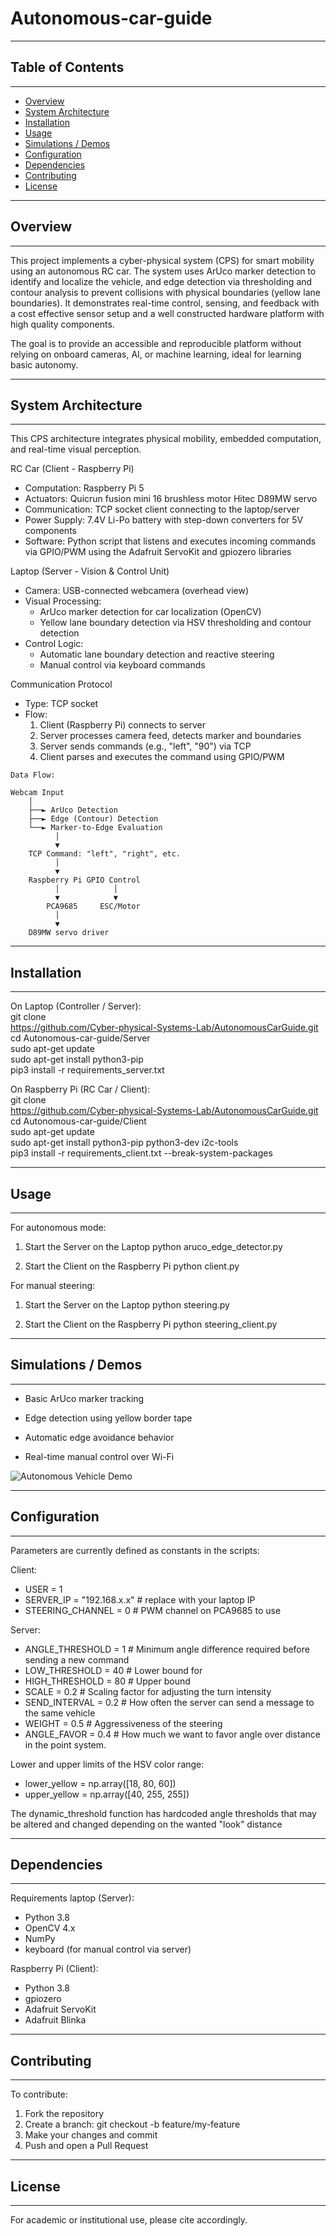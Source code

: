 # Autonomous-car-guide

----------------------------------------------------------------------
## Table of Contents
----------------------------------------------------------------------
- [Overview](#overview)
- [System Architecture](#system-architecture)
- [Installation](#installation)
- [Usage](#usage)
- [Simulations / Demos](#simulations--demos)
- [Configuration](#configuration)
- [Dependencies](#dependencies)
- [Contributing](#contributing)
- [License](#license)

----------------------------------------------------------------------
## Overview
----------------------------------------------------------------------
This project implements a cyber-physical system (CPS) for smart 
mobility using an autonomous RC car. The system uses ArUco marker 
detection to identify and localize the vehicle, and edge detection via 
thresholding and contour analysis to prevent collisions with 
physical boundaries (yellow lane boundaries). It demonstrates 
real-time control, sensing, and feedback with a cost effective sensor
setup and a well constructed hardware platform with high quality
components.

The goal is to provide an accessible and reproducible platform without
relying on onboard cameras, AI, or machine learning, ideal for
learning basic autonomy.

----------------------------------------------------------------------
## System Architecture
----------------------------------------------------------------------

This CPS architecture integrates physical mobility, embedded 
computation, and real-time visual perception.

RC Car (Client - Raspberry Pi)

- Computation: Raspberry Pi 5
- Actuators: Quicrun fusion mini 16 brushless motor
             Hitec D89MW servo
- Communication: TCP socket client connecting to the laptop/server
- Power Supply: 7.4V Li-Po battery with step-down converters for 5V
                components
- Software: Python script that listens and executes incoming commands
            via GPIO/PWM using the Adafruit ServoKit and gpiozero
            libraries


Laptop (Server - Vision & Control Unit)

- Camera: USB-connected webcamera (overhead view)
- Visual Processing:
  - ArUco marker detection for car localization (OpenCV)
  - Yellow lane boundary detection via HSV thresholding and contour
    detection
- Control Logic:
  - Automatic lane boundary detection and reactive steering
  - Manual control via keyboard commands


Communication Protocol

- Type: TCP socket
- Flow:
  1. Client (Raspberry Pi) connects to server
  2. Server processes camera feed, detects marker and boundaries
  3. Server sends commands (e.g., "left", "90") via TCP
  4. Client parses and executes the command using GPIO/PWM
```
Data Flow:

Webcam Input
    │
    ├──► ArUco Detection
    ├──► Edge (Contour) Detection
    └──► Marker-to-Edge Evaluation
          │
          ▼
    TCP Command: "left", "right", etc.
          │
          ▼
    Raspberry Pi GPIO Control
          │            │
          ▼            ▼
        PCA9685     ESC/Motor
          │
          ▼
    D89MW servo driver
```
----------------------------------------------------------------------
## Installation
----------------------------------------------------------------------

On Laptop (Controller / Server):<br>
git clone<br>
https://github.com/Cyber-physical-Systems-Lab/AutonomousCarGuide.git<br>
cd Autonomous-car-guide/Server<br>
sudo apt-get update<br>
sudo apt-get install python3-pip<br>
pip3 install -r requirements_server.txt<br>


On Raspberry Pi (RC Car / Client):<br>
git clone<br>
https://github.com/Cyber-physical-Systems-Lab/AutonomousCarGuide.git<br>
cd Autonomous-car-guide/Client<br>
sudo apt-get update<br>
sudo apt-get install python3-pip python3-dev i2c-tools<br>
pip3 install -r requirements_client.txt --break-system-packages<br>

----------------------------------------------------------------------
## Usage
----------------------------------------------------------------------
For autonomous mode:
1. Start the Server on the Laptop
python aruco_edge_detector.py

2. Start the Client on the Raspberry Pi
python client.py

For manual steering:
1. Start the Server on the Laptop
python steering.py

2. Start the Client on the Raspberry Pi
python steering_client.py


----------------------------------------------------------------------
## Simulations / Demos
----------------------------------------------------------------------

- Basic ArUco marker tracking
- Edge detection using yellow border tape
- Automatic edge avoidance behavior

- Real-time manual control over Wi-Fi

![Autonomous Vehicle Demo](img/demo.gif)

----------------------------------------------------------------------
## Configuration
----------------------------------------------------------------------

Parameters are currently defined as constants in the scripts:

Client: 
  - USER = 1 
  - SERVER_IP = "192.168.x.x"    # replace with your laptop IP
  - STEERING_CHANNEL = 0         # PWM channel on PCA9685 to use


Server:
  - ANGLE_THRESHOLD = 1          # Minimum angle difference required
                                      before sending a new command
  - LOW_THRESHOLD = 40           # Lower bound for  
  - HIGH_THRESHOLD = 80          # Upper bound 
  - SCALE = 0.2                  # Scaling factor for adjusting the
                                    turn intensity
  - SEND_INTERVAL = 0.2          # How often the server can send a
                                    message to the same vehicle
  - WEIGHT = 0.5                 # Aggressiveness of the steering
  - ANGLE_FAVOR = 0.4            # How much we want to favor angle
                                    over distance in the point system.
                              

  Lower and upper limits of the HSV color range:
  - lower_yellow = np.array([18, 80, 60])
  - upper_yellow = np.array([40, 255, 255])

  The dynamic_threshold function has hardcoded angle thresholds that
  may be altered and changed depending on the wanted "look" distance


----------------------------------------------------------------------
## Dependencies
----------------------------------------------------------------------

Requirements laptop (Server):
- Python 3.8
- OpenCV 4.x
- NumPy
- keyboard (for manual control via server)

Raspberry Pi (Client):
- Python 3.8
- gpiozero
- Adafruit ServoKit
- Adafruit Blinka


----------------------------------------------------------------------
## Contributing
----------------------------------------------------------------------

To contribute:
1. Fork the repository
2. Create a branch: git checkout -b feature/my-feature
3. Make your changes and commit
4. Push and open a Pull Request

----------------------------------------------------------------------
## License
----------------------------------------------------------------------

For academic or institutional use, please cite accordingly.
